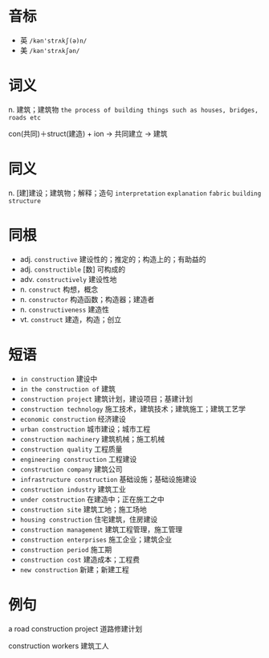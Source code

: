 # 音标

- 英 `/kən'strʌkʃ(ə)n/`
- 美 `/kən'strʌkʃən/`

# 词义

n. 建筑；建筑物
`the process of building things such as houses, bridges, roads etc`



con(共同)＋struct(建造) + ion → 共同建立 → 建筑

# 同义

n. [建]建设；建筑物；解释；造句
`interpretation` `explanation` `fabric` `building` `structure`

# 同根

- adj. `constructive` 建设性的；推定的；构造上的；有助益的
- adj. `constructible` [数] 可构成的
- adv. `constructively` 建设性地
- n. `construct` 构想，概念
- n. `constructor` 构造函数；构造器；建造者
- n. `constructiveness` 建造性
- vt. `construct` 建造，构造；创立

# 短语

- `in construction` 建设中
- `in the construction of` 建筑
- `construction project` 建筑计划，建设项目；基建计划
- `construction technology` 施工技术，建筑技术；建筑施工；建筑工艺学
- `economic construction` 经济建设
- `urban construction` 城市建设；城市工程
- `construction machinery` 建筑机械；施工机械
- `construction quality` 工程质量
- `engineering construction` 工程建设
- `construction company` 建筑公司
- `infrastructure construction` 基础设施；基础设施建设
- `construction industry` 建筑工业
- `under construction` 在建造中；正在施工之中
- `construction site` 建筑工地；施工场地
- `housing construction` 住宅建筑，住房建设
- `construction management` 建筑工程管理，施工管理
- `construction enterprises` 施工企业；建筑企业
- `construction period` 施工期
- `construction cost` 建造成本；工程费
- `new construction` 新建；新建工程

# 例句

a road construction project
道路修建计划

construction workers
建筑工人


